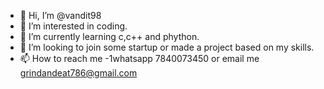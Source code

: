 - 👋 Hi, I’m @vandit98
- 👀 I’m interested in coding.
- 🌱 I’m currently learning c,c++ and phython.
- 💞️ I’m looking to join some startup or made a project based on my skills.
- 📫 How to reach me -1whatsapp 7840073450 or email me grindandeat786@gmail.com

<!---
vandit98/vandit98 is a ✨ special ✨ repository because its `README.md` (this file) appears on your GitHub profile.
You can click the Preview link to take a look at your changes.
--->
